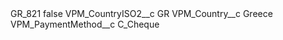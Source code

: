 <?xml version="1.0" encoding="UTF-8"?>
<CustomMetadata xmlns="http://soap.sforce.com/2006/04/metadata" xmlns:xsi="http://www.w3.org/2001/XMLSchema-instance" xmlns:xsd="http://www.w3.org/2001/XMLSchema">
    <label>GR_821</label>
    <protected>false</protected>
    <values>
        <field>VPM_CountryISO2__c</field>
        <value xsi:type="xsd:string">GR</value>
    </values>
    <values>
        <field>VPM_Country__c</field>
        <value xsi:type="xsd:string">Greece</value>
    </values>
    <values>
        <field>VPM_PaymentMethod__c</field>
        <value xsi:type="xsd:string">C_Cheque</value>
    </values>
</CustomMetadata>
